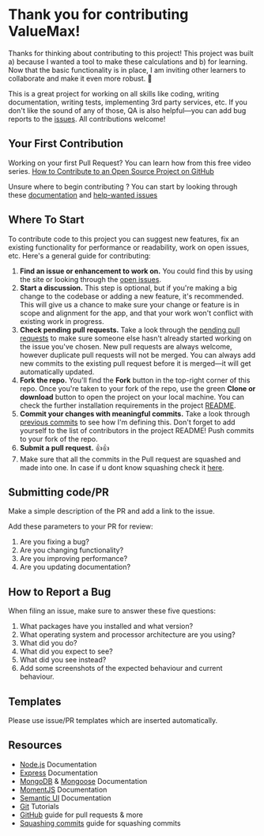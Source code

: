 Thank you for contributing ValueMax!
=========================================

Thanks for thinking about contributing to this project! This project was built a) because I wanted a tool to make these calculations and b) for learning. Now that the basic functionality is in place, I am inviting other learners to collaborate and make it even more robust. 🤗

This is a great project for working on all skills like coding, writing documentation, writing tests, implementing 3rd party services, etc. If you don't like the sound of any of those, QA is also helpful—you can add bug reports to the [issues](https://github.com/niamurrell/value-app/issues). All contributions welcome!

## Your First Contribution
Working on your first Pull Request? You can learn how from this free video series. [How to Contribute to an Open Source Project on GitHub](https://egghead.io/courses/how-to-contribute-to-an-open-source-project-on-github)

Unsure where to begin contributing ? You can start by looking through these [documentation](https://github.com/niamurrell/value-app/labels/documentation) and [help-wanted issues](https://github.com/niamurrell/value-app/labels/help%20wanted)

## Where To Start

To contribute code to this project you can suggest new features, fix an existing functionality for performance or readability, work on open issues, etc. Here's a general guide for contributing:

1. **Find an issue or enhancement to work on.** You could find this by using the site or looking through the [open issues](https://github.com/niamurrell/value-app/issues).
2. **Start a discussion.** This step is optional, but if you're making a big change to the codebase or adding a new feature, it's recommended. This will give us a chance to make sure your change or feature is in scope and alignment for the app, and that your work won't conflict with existing work in progress.
3. **Check pending pull requests.** Take a look through the [pending pull requests](https://github.com/niamurrell/value-app/pulls) to make sure someone else hasn't already started working on the issue you've chosen. New pull requests are always welcome, however duplicate pull requests will not be merged. You can always add new commits to the existing pull request before it is merged—it will get automatically updated.
4. **Fork the repo.** You'll find the **Fork** button in the top-right corner of this repo. Once you're taken to your fork of the repo, use the green **Clone or download** button to open the project on your local machine. You can check the further installation requirements in the project [README](https://github.com/niamurrell/value-app/blob/master/README.md#installation).
5. **Commit your changes with meaningful commits.** Take a look through [previous commits](https://github.com/niamurrell/value-app/commits?author=niamurrell) to see how I'm defining this. Don't forget to add yourself to the list of contributors in the project README! Push commits to your fork of the repo.
6. **Submit a pull request.** 👍👍
7. Make sure that all the commits in the Pull request are squashed and made into one.
In case if u dont know squashing check it [here](http://forum.freecodecamp.org/t/how-to-squash-multiple-commits-into-one-with-git/13231).

## Submitting code/PR
Make a simple description of the PR and add a link to the issue.

Add these parameters to your PR for review:
     
1. Are you fixing a bug? 
2. Are you changing functionality? 
3. Are you improving performance? 
4. Are you updating documentation? 

## How to Report a Bug
When filing an issue, make sure to answer these five questions:

1. What packages have you installed and what version?
2. What operating system and processor architecture are you using?
3. What did you do?
4. What did you expect to see?
5. What did you see instead? 
6. Add some screenshots of the expected behaviour and current behaviour.


## Templates

Please use issue/PR templates which are inserted automatically.

## Resources

* [Node.js](https://nodejs.org/en/) Documentation
* [Express](https://expressjs.com/) Documentation
* [MongoDB](https://www.mongodb.com/) & [Mongoose](https://mongoosejs.com/) Documentation
* [MomentJS](https://momentjs.com/) Documentation
* [Semantic UI](https://semantic-ui.com/) Documentation
* [Git](https://www.atlassian.com/git/tutorials) Tutorials
* [GitHub](https://guides.github.com/activities/hello-world/) guide for pull requests & more
* [Squashing commits](http://forum.freecodecamp.org/t/how-to-squash-multiple-commits-into-one-with-git/13231) guide for squashing commits
